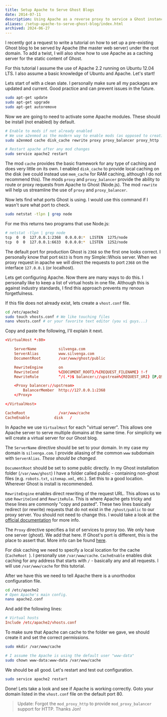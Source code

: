 ```yaml
---
title: Setup Apache to Serve Ghost Blogs
date: 2014-07-11
description: Using Apache as a reverse proxy to service a Ghost instance.
aliases: /setup-apache-to-serve-ghost-blog/index.html
archived: 2024-06-27
---
```


I recently got a request to write a tutorial on how to set up a pre-existing Ghost blog to be served by Apache (the master web server) under the root domain. To add a twist, I will also show how to use Apache as a caching server for the static content of Ghost.

For this tutorial I assume the use of Apache 2.2 running on Ubuntu 12.04 LTS. I also assume a basic knowledge of Ubuntu and Apache. Let's start!

Lets start of with a clean slate. I personally make sure all my packages are updated and current. Good practice and can prevent issues in the future.

```bash
sudo apt-get update
sudo apt-get upgrade
sudo apt-get autoremove
```

Now we are going to need to activate some Apache modules. These should be install (not enabled) by default.

```bash
# Enable to mods if not already enabled
# We use a2enmod as the modern way to enable mods (as opposed to creating symlinks)
sudo a2enmod cache disk_cache rewrite proxy proxy_balancer proxy_http

# Restart apache after any mod changes
sudo service apache2 restart
```

The mod `cache` provides the basic framework for any type of caching and does very little on its own. I enabled `disk_cache` to provide local caching on the disk (we could instead use `mem_cache` for RAM caching, although I do not recommend this). The mods `proxy` and `proxy_balancer` provide the ability to route or proxy requests from Apache to Ghost (Node.js). The mod `rewrite` will help us streamline the use of `proxy` and `proxy_balancer`.

Now lets find what ports Ghost is using. I would use this command if I wasn't sure what port to check.

```bash
sudo netstat -tlpn | grep node
```
For me this returns two programs that use Node.js:
```bash
# netstat -tlpn | grep node
tcp  0  0  127.0.0.1:2368  0.0.0.0:*  LISTEN  1275/node
tcp  0  0  127.0.0.1:6633  0.0.0.0:*  LISTEN  1252/node
```

The default port for production Ghost is `2368` so the first one looks correct. I personally know that port `6633` is from my Simple::Whois server. When we proxy request in apache we will direct the requests to port `2368` on the interface `127.0.0.1` (or localhost).

Lets get configuring Apache. Now there are many ways to do this. I personally like to keep a list of virtual hosts in one file. Although this is against industry standards, I find this approach prevents my renoun forgetfulness.

If this file does not already exist, lets create a `vhost.conf` file.

```bash
cd /etc/apache2
sudo touch vhosts.conf # We like touching files
nano vhosts.conf # or your favorite text editor (you vi guys...)
```
Copy and paste the following, I'll explain it next.

```file-/etc/apache2/vhosts.conf
<VirtualHost *:80>

	ServerName			silvenga.com
	ServerAlias 		www.silvenga.com
	DocumentRoot 		/var/www/ghost/public

	RewriteEngine 		on
	RewriteCond 		%{DOCUMENT_ROOT}/%{REQUEST_FILENAME} !-f
	RewriteRule 		^/(.*)$ balancer://upstream%{REQUEST_URI} [P,QSA,L]

	<Proxy balancer://upstream>
		BalancerMember 	http://127.0.0.1:2368
	</Proxy>

</VirtualHost>

CacheRoot				/var/www/cache
CacheEnable			  disk	 /
```
In Apache we use `VirtualHost` for each "virtual server". This allows one Apache server to serve multiple domains at the same time. For simplicity we will create a virtual server for our Ghost blog.

The `ServerName` directive should be set to your domain. In my case my domain is `silvenga.com`. I provide aliasing of the common `www` subdomain with `ServerAlias`. *These should be changed.*

`DocumentRoot` should be set to some public directly. In my Ghost installation folder (`/var/www/ghost`) I have a folder called public - containing non-ghost files (e.g. `robots.txt`, `sitemap.xml`, etc.). Set this to a good location. Wherever Ghost is install is recommended.

`RewriteEngine` enables direct rewriting of the request URL. This allows us to use `RewriteCond` and `RewriteRule`. This is where Apache gets tricky and these lines are commonly "copy and pasted". These two lines basically redirect (or rewrite) requests that do not exist in the `/ghost/public` to our proxy server. You should not need to change this. I would take a look at the [official documentation](https://httpd.apache.org/docs/2.2/mod/mod_rewrite.html) for more info.

The `Proxy` directive specifies a list of services to proxy too. We only have one server (ghost). We add that here. If Ghost's port is different, this is the place to assert that. More info can be found [here](https://httpd.apache.org/docs/2.2/mod/mod_proxy_balancer.html).

For disk caching we need to specify a local location for the cache (`CacheRoot `). I personally use `/var/www/cache`. `CacheEnable` enables disk caching for any address that starts with `/` - basically any and all requests. I will use `/var/www/cache` for this tutorial.

After we have this we need to tell Apache there is a unorthodox configuration file.

```bash
cd /etc/apache2
# Open Apache's main config.
nano apache2.conf
```
And add the following lines:
```/etc/apache2/apache2.conf
# Virtual hosts
Include /etc/apache2/vhosts.conf
```

To make sure that Apache can cache to the folder we gave, we should create it and set the correct permissions.

```bash
sudo mkdir /var/www/cache

# I assume the Apache is using the default user "www-data"
sudo chown www-data:www-data /var/www/cache
```
We should be all good. Let's restart and test out configuration.

```bash
sudo service apache2 restart
```
Done! Lets take a look and see if Apache is working correctly. Goto your domain listed in the `vhost.conf` file on the default port 80.

> Update: Forgot the `mod_proxy_http` to provide `mod_proxy_balancer` support for HTTP. Thanks Jon!
